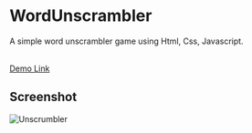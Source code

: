 # WordUnscrambler
A simple word unscrambler game using Html, Css, Javascript. <br><br>

<a href="https://jo-erl.github.io/WordUnscrambler/">Demo Link</a><br>
## Screenshot
![Unscrumbler](https://github.com/user-attachments/assets/b18297bc-b03d-4ed3-89e9-2b66b6bb2418)
